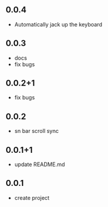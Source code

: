 
## 0.0.4

* Automatically jack up the keyboard

## 0.0.3

* docs
* fix bugs

## 0.0.2+1

* fix bugs

## 0.0.2

* sn bar scroll sync

## 0.0.1+1

* update README.md

## 0.0.1

* create project